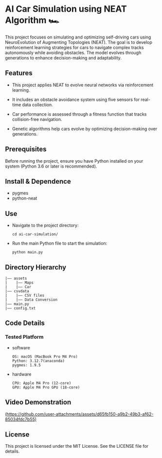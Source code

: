 AI Car Simulation using NEAT Algorithm 🏎️
===
This project focuses on simulating and optimizing self-driving cars using NeuroEvolution of Augmenting Topologies (NEAT). The goal is to develop reinforcement learning strategies for cars to navigate complex tracks autonomously while avoiding obstacles. The model evolves through generations to enhance decision-making and adaptability.
## Features
- This project applies NEAT to evolve neural networks via reinforcement learning.

- It includes an obstacle avoidance system using five sensors for real-time data collection.

- Car performance is assessed through a fitness function that tracks collision-free navigation.

- Genetic algorithms help cars evolve by optimizing decision-making over generations.

## Prerequisites

Before running the project, ensure you have Python installed on your system (Python 3.6 or later is recommended).

## Install & Dependence
- pygmes
- python-neat

## Use
- Navigate to the project directory:
  ```
  cd ai-car-simulation/
  ```
- Run the main Python file to start the simulation:
  ```
  python main.py
  ```

## Directory Hierarchy
```
|—— assets
|    |—— Maps
|    |—— Car
|—— csvdata
|    |—— CSV files
|    |—— Data Conversion
|—— main.py
|—— config.txt
```
## Code Details

### Tested Platform

- software
  ```
  OS: macOS (MacBook Pro M4 Pro)
  Python: 3.12.7(anaconda)
  pygmes: 1.9.5
  ```
- hardware
  ```
  CPU: Apple M4 Pro (12-core)
  GPU: Apple M4 Pro GPU (18-core)
  ```
## Video Demonstration
[(https://github.com/user-attachments/assets/d65fb150-a9b2-49b3-af62-85034fdc7b55)](https://github.com/YatinKande/AI-Car-Simulation-using-NEAT-Algorithm/issues/1#issue-2798387676)

## License

This project is licensed under the MIT License. See the LICENSE file for details.
